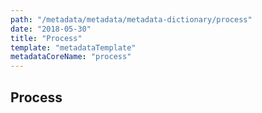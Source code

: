 ```yaml
---
path: "/metadata/metadata/metadata-dictionary/process"
date: "2018-05-30"
title: "Process"
template: "metadataTemplate"
metadataCoreName: "process"
---
```


## Process
